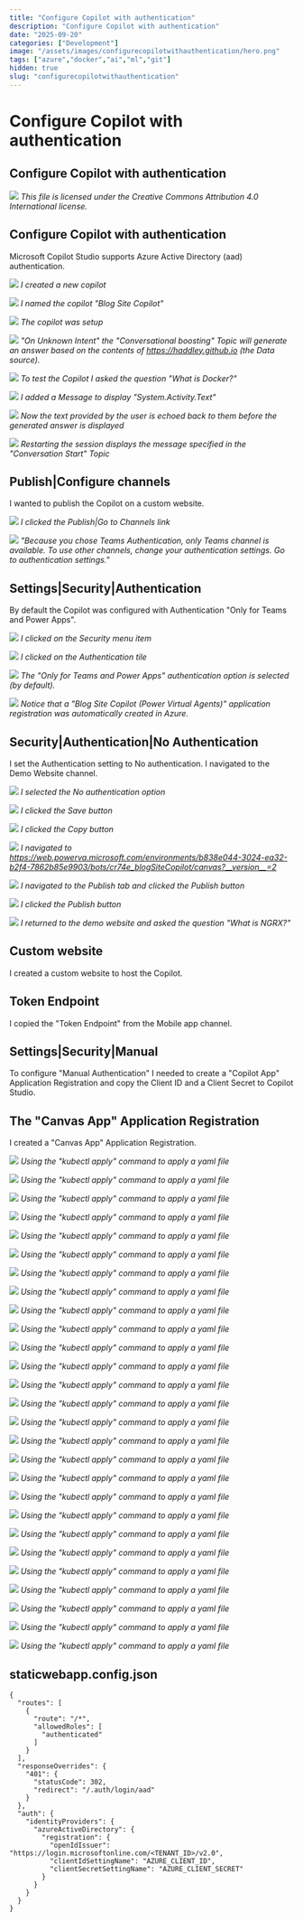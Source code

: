 ```yaml
---
title: "Configure Copilot with authentication"
description: "Configure Copilot with authentication"
date: "2025-09-20"
categories: ["Development"]
image: "/assets/images/configurecopilotwithauthentication/hero.png"
tags: ["azure","docker","ai","ml","git"]
hidden: true
slug: "configurecopilotwithauthentication"
---
```


# Configure Copilot with authentication

## Configure Copilot with authentication

![](/assets/images/configurecopilotwithauthentication/office-365-icon-500x500.png)
*This file is licensed under the Creative Commons Attribution 4.0 International license.*


## Configure Copilot with authentication

Microsoft Copilot Studio supports Azure Active Directory (aad) authentication.

![](/assets/images/configurecopilotwithauthentication/screenshot-2024-03-13-at-12.56.22-pm-2136x1285.png)
*I created a new copilot*

![](/assets/images/configurecopilotwithauthentication/screenshot-2024-03-13-at-12.57.12-pm-2136x1279.png)
*I named the copilot "Blog Site Copilot"*

![](/assets/images/configurecopilotwithauthentication/screenshot-2024-03-13-at-12.57.27-pm-2136x1282.png)
*The copilot was setup*

![](/assets/images/configurecopilotwithauthentication/screenshot-2024-03-13-at-12.59.16-pm-2136x1202.png)
*"On Unknown Intent" the "Conversational boosting" Topic will generate an answer based on the contents of https://haddley.github.io (the Data source).*

![](/assets/images/configurecopilotwithauthentication/screenshot-2024-03-13-at-12.59.50-pm-2136x1200.png)
*To test the Copilot I asked the question "What is Docker?"*

![](/assets/images/configurecopilotwithauthentication/screenshot-2024-03-13-at-1.00.29-pm-2136x1126.png)
*I added a Message to display "System.Activity.Text"*

![](/assets/images/configurecopilotwithauthentication/screenshot-2024-03-13-at-1.01.39-pm-2136x1170.png)
*Now the text provided by the user is echoed back to them before the generated answer is displayed*

![](/assets/images/configurecopilotwithauthentication/screenshot-2024-03-13-at-1.02.46-pm-2136x1170.png)
*Restarting the session displays the message specified in the "Conversation Start" Topic*


## Publish|Configure channels

I wanted to publish the Copilot on a custom website.

![](/assets/images/configurecopilotwithauthentication/screenshot-2024-03-14-at-8.50.49-am-1032x573.png)
*I clicked the Publish|Go to Channels link*

![](/assets/images/configurecopilotwithauthentication/screenshot-2024-03-14-at-8.53.03-am-1032x572.png)
*"Because you chose Teams Authentication, only Teams channel is available. To use other channels, change your authentication settings. Go to authentication settings."*


## Settings|Security|Authentication

By default the Copilot was configured with Authentication "Only for Teams and Power Apps".

![](/assets/images/configurecopilotwithauthentication/screenshot-2024-03-13-at-1.05.03-pm-2136x1167.png)
*I clicked on the Security menu item*

![](/assets/images/configurecopilotwithauthentication/screenshot-2024-03-13-at-1.05.17-pm-2136x1168.png)
*I clicked on the Authentication tile*

![](/assets/images/configurecopilotwithauthentication/screenshot-2024-03-13-at-1.08.38-pm-1258x178.png)
*The "Only for Teams and Power Apps" authentication option is selected (by default).*

![](/assets/images/configurecopilotwithauthentication/screenshot-2024-03-13-at-1.06.56-pm-2090x1544.png)
*Notice that a "Blog Site Copilot (Power Virtual Agents)" application registration was automatically created in Azure.*


## Security|Authentication|No Authentication

I set the Authentication setting to No authentication. I navigated to the Demo Website channel.

![](/assets/images/configurecopilotwithauthentication/screenshot-2024-03-14-at-9.17.21-am-1836x1020.png)
*I selected the No authentication option*

![](/assets/images/configurecopilotwithauthentication/screenshot-2024-03-14-at-9.20.00-am-1836x1023.png)
*I clicked the Save button*

![](/assets/images/configurecopilotwithauthentication/screenshot-2024-03-14-at-9.21.21-am-1836x1022.png)
*I clicked the Copy button*

![](/assets/images/configurecopilotwithauthentication/screenshot-2024-03-14-at-9.22.38-am-1836x1017.png)
*I navigated to https://web.powerva.microsoft.com/environments/b838e044-3024-ea32-b2f4-7862b85e9903/bots/cr74e_blogSiteCopilot/canvas?__version__=2*

![](/assets/images/configurecopilotwithauthentication/screenshot-2024-03-14-at-9.25.43-am-1836x1020.png)
*I navigated to the Publish tab and clicked the Publish button*

![](/assets/images/configurecopilotwithauthentication/screenshot-2024-03-14-at-9.26.06-am-1836x1024.png)
*I clicked the Publish button*

![](/assets/images/configurecopilotwithauthentication/screenshot-2024-03-14-at-10.35.51-am-1836x1085.png)
*I returned to the demo website and asked the question "What is NGRX?"*


## Custom website

I created a custom website to host the Copilot.


## Token Endpoint

I copied the "Token Endpoint" from the Mobile app channel.


## Settings|Security|Manual

To configure "Manual Authentication" I needed to create a "Copilot App" Application Registration and copy the Client ID and a Client Secret to Copilot Studio.


## The "Canvas App" Application Registration

I created a "Canvas App" Application Registration.

![](/assets/images/configurecopilotwithauthentication/image-3-888x488.png)
*Using the "kubectl apply" command to apply a yaml file*

![](/assets/images/configurecopilotwithauthentication/image-3-888x488.png)
*Using the "kubectl apply" command to apply a yaml file*

![](/assets/images/configurecopilotwithauthentication/image-3-888x488.png)
*Using the "kubectl apply" command to apply a yaml file*

![](/assets/images/configurecopilotwithauthentication/image-3-888x488.png)
*Using the "kubectl apply" command to apply a yaml file*

![](/assets/images/configurecopilotwithauthentication/image-3-888x488.png)
*Using the "kubectl apply" command to apply a yaml file*

![](/assets/images/configurecopilotwithauthentication/image-3-888x488.png)
*Using the "kubectl apply" command to apply a yaml file*

![](/assets/images/configurecopilotwithauthentication/image-3-888x488.png)
*Using the "kubectl apply" command to apply a yaml file*

![](/assets/images/configurecopilotwithauthentication/image-3-888x488.png)
*Using the "kubectl apply" command to apply a yaml file*

![](/assets/images/configurecopilotwithauthentication/image-3-888x488.png)
*Using the "kubectl apply" command to apply a yaml file*

![](/assets/images/configurecopilotwithauthentication/image-3-888x488.png)
*Using the "kubectl apply" command to apply a yaml file*

![](/assets/images/configurecopilotwithauthentication/image-3-888x488.png)
*Using the "kubectl apply" command to apply a yaml file*

![](/assets/images/configurecopilotwithauthentication/image-3-888x488.png)
*Using the "kubectl apply" command to apply a yaml file*

![](/assets/images/configurecopilotwithauthentication/image-3-888x488.png)
*Using the "kubectl apply" command to apply a yaml file*

![](/assets/images/configurecopilotwithauthentication/image-3-888x488.png)
*Using the "kubectl apply" command to apply a yaml file*

![](/assets/images/configurecopilotwithauthentication/image-3-888x488.png)
*Using the "kubectl apply" command to apply a yaml file*

![](/assets/images/configurecopilotwithauthentication/image-3-888x488.png)
*Using the "kubectl apply" command to apply a yaml file*

![](/assets/images/configurecopilotwithauthentication/image-3-888x488.png)
*Using the "kubectl apply" command to apply a yaml file*

![](/assets/images/configurecopilotwithauthentication/image-3-888x488.png)
*Using the "kubectl apply" command to apply a yaml file*

![](/assets/images/configurecopilotwithauthentication/image-3-888x488.png)
*Using the "kubectl apply" command to apply a yaml file*

![](/assets/images/configurecopilotwithauthentication/image-3-888x488.png)
*Using the "kubectl apply" command to apply a yaml file*

![](/assets/images/configurecopilotwithauthentication/image-3-888x488.png)
*Using the "kubectl apply" command to apply a yaml file*

![](/assets/images/configurecopilotwithauthentication/image-3-888x488.png)
*Using the "kubectl apply" command to apply a yaml file*

![](/assets/images/configurecopilotwithauthentication/image-3-888x488.png)
*Using the "kubectl apply" command to apply a yaml file*

![](/assets/images/configurecopilotwithauthentication/image-3-888x488.png)
*Using the "kubectl apply" command to apply a yaml file*

![](/assets/images/configurecopilotwithauthentication/image-3-888x488.png)
*Using the "kubectl apply" command to apply a yaml file*

![](/assets/images/configurecopilotwithauthentication/image-3-888x488.png)
*Using the "kubectl apply" command to apply a yaml file*

![](/assets/images/configurecopilotwithauthentication/image-3-888x488.png)
*Using the "kubectl apply" command to apply a yaml file*


## staticwebapp.config.json

```text
{
  "routes": [
    {
      "route": "/*",
      "allowedRoles": [
        "authenticated"
      ]
    }
  ],
  "responseOverrides": {
    "401": {
      "statusCode": 302,
      "redirect": "/.auth/login/aad"
    }
  },
  "auth": {
    "identityProviders": {
      "azureActiveDirectory": {
        "registration": {
          "openIdIssuer": "https://login.microsoftonline.com/<TENANT_ID>/v2.0",
          "clientIdSettingName": "AZURE_CLIENT_ID",
          "clientSecretSettingName": "AZURE_CLIENT_SECRET"
        }
      }
    }
  }
}
```

